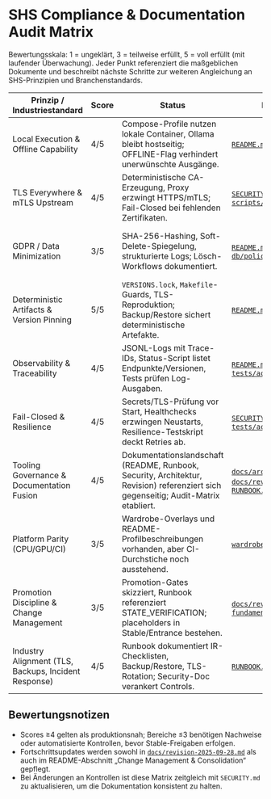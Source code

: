 # SHS Compliance & Documentation Audit Matrix

Bewertungsskala: 1 = ungeklärt, 3 = teilweise erfüllt, 5 = voll erfüllt (mit laufender Überwachung). Jeder Punkt referenziert die maßgeblichen Dokumente und beschreibt nächste Schritte zur weiteren Angleichung an SHS-Prinzipien und Branchenstandards.

| Prinzip / Industriestandard | Score | Status | Primäre Nachweise | Nächste Schritte |
| --- | --- | --- | --- | --- |
| Local Execution & Offline Capability | 4/5 | Compose-Profile nutzen lokale Container, Ollama bleibt hostseitig; OFFLINE-Flag verhindert unerwünschte Ausgänge. | [`README.md`](../README.md), [`compose.yaml`](../compose.yaml) | Aufnahme eines wiederholbaren Smoke-Tests für `ollama serve` im Runbook ergänzen. |
| TLS Everywhere & mTLS Upstream | 4/5 | Deterministische CA-Erzeugung, Proxy erzwingt HTTPS/mTLS; Fail-Closed bei fehlenden Zertifikaten. | [`SECURITY.md`](../SECURITY.md), [`proxy/Caddyfile`](../proxy/Caddyfile), [`scripts/tls/gen_local_ca.sh`](../scripts/tls/gen_local_ca.sh) | Automatisierte Zertifikatsintegritätsprüfung dem `make status` Output hinzufügen. |
| GDPR / Data Minimization | 3/5 | SHA-256-Hashing, Soft-Delete-Spiegelung, strukturierte Logs; Lösch-Workflows dokumentiert. | [`README.md`](../README.md), [`n8n/init_flows.json`](../n8n/init_flows.json), [`db/policies.sql`](../db/policies.sql) | Ergänzung eines dokumentierten Data-Deletion-Playbooks im Runbook und Testsuite-Erweiterung für Löschfälle. |
| Deterministic Artifacts & Version Pinning | 5/5 | `VERSIONS.lock`, `Makefile`-Guards, TLS-Reproduktion; Backup/Restore sichert deterministische Artefakte. | [`README.md`](../README.md), [`Makefile`](../Makefile), [`VERSIONS.lock`](../VERSIONS.lock) | Regelmäßige Review-Termine im Revision-Log verankern. |
| Observability & Traceability | 4/5 | JSONL-Logs mit Trace-IDs, Status-Script listet Endpunkte/Versionen, Tests prüfen Log-Ausgaben. | [`README.md`](../README.md), [`scripts/status.sh`](../scripts/status.sh), [`tests/acceptance`](../tests/acceptance) | Ergänzung eines strukturierten Log-Schemas im docs-Verzeichnis. |
| Fail-Closed & Resilience | 4/5 | Secrets/TLS-Prüfung vor Start, Healthchecks erzwingen Neustarts, Resilience-Testskript deckt Retries ab. | [`SECURITY.md`](../SECURITY.md), [`compose.yaml`](../compose.yaml), [`tests/acceptance/06_resilience.sh`](../tests/acceptance/06_resilience.sh) | Automatisierte Alarmierung (z. B. via n8n) bei wiederholtem Healthcheck-Fail definieren. |
| Tooling Governance & Documentation Fusion | 4/5 | Dokumentationslandschaft (README, Runbook, Security, Architektur, Revision) referenziert sich gegenseitig; Audit-Matrix etabliert. | [`docs/architecture.md`](architecture.md), [`docs/revision-2025-09-28.md`](revision-2025-09-28.md), [`RUNBOOK.md`](../RUNBOOK.md) | Geplante Zusammenführung von Architektur- und Revisionsdokument in einer „Architecture & Roadmap“-Seite terminieren. |
| Platform Parity (CPU/GPU/CI) | 3/5 | Wardrobe-Overlays und README-Profilbeschreibungen vorhanden, aber CI-Durchstiche noch ausstehend. | [`wardrobe/`](../wardrobe/), [`README.md`](../README.md) | Dokumentierte Testläufe je Overlay im Revision-Log erfassen. |
| Promotion Discipline & Change Management | 3/5 | Promotion-Gates skizziert, Runbook referenziert STATE_VERIFICATION; placeholders in Stable/Entrance bestehen. | [`docs/revision-2025-09-28.md`](revision-2025-09-28.md), [`fundament/STATE_VERIFICATION.md`](../fundament/STATE_VERIFICATION.md) | Entscheidungsmatrix für Canary → Stable Promotion im Revision-Log ergänzen. |
| Industry Alignment (TLS, Backups, Incident Response) | 4/5 | Runbook dokumentiert IR-Checklisten, Backup/Restore, TLS-Rotation; Security-Doc verankert Controls. | [`RUNBOOK.md`](../RUNBOOK.md), [`SECURITY.md`](../SECURITY.md) | Ergänzung eines regelmäßigen Restore-Drills in Runbook und Audit-Review. |

## Bewertungsnotizen
- Scores ≥4 gelten als produktionsnah; Bereiche ≤3 benötigen Nachweise oder automatisierte Kontrollen, bevor Stable-Freigaben erfolgen.
- Fortschrittsupdates werden sowohl in [`docs/revision-2025-09-28.md`](revision-2025-09-28.md) als auch im README-Abschnitt „Change Management & Consolidation“ gepflegt.
- Bei Änderungen an Kontrollen ist diese Matrix zeitgleich mit `SECURITY.md` zu aktualisieren, um die Dokumentation konsistent zu halten.
